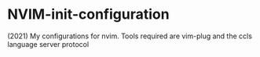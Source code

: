 # NVIM-init-configuration
(2021) My configurations for nvim. Tools required are vim-plug and the ccls language server protocol
